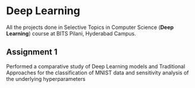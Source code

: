 # Deep Learning
All the projects done in Selective Topics in Computer Science (**Deep Learning**) course at BITS Pilani, Hyderabad Campus.

## Assignment 1
Performed a comparative study of Deep Learning models and Traditional Approaches for the classification of MNIST data and sensitivity analysis of the underlying
hyperparameters
